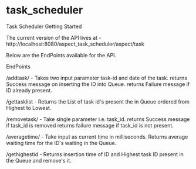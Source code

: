 # task_scheduler
Task Scheduler 
Getting Started

The current version of the API lives at  - http://localhost:8080/aspect_task_scheduler/aspect/task

Below are the EndPoints available for the API. 

EndPoints

/addtask/		-		Takes two input parameter task-id and date of the task.
						returns Success message on inserting the ID into Queue. 
						returns Failure message if ID already present. 
						
/gettasklist	-		Returns the List of task id's present the in Queue ordered from Highest to Lowest.

/removetask/	-		Take single parameter i.e. task_id.
						returns Success message if task_id is removed
						returns failure message if task_id is not present. 
						

/averagetime/    -      Take input as current time in milliseconds. 
						Returns average waiting time for the ID's waiting in the Queue. 
						
						
/gethighestid		-	Returns insertion time of ID and Highest task ID present in the Queue and remove's it. 						
						
							


